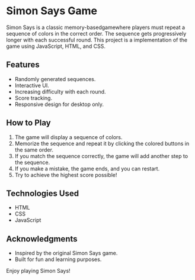 # Simon Says Game

Simon Says is a classic memory-basedgamewhere players must repeat
a sequence of colors in the correct order.
The sequence gets progressively longer
with each successful round. 
This project is a implementation of the game using JavaScript, HTML, and CSS.

## Features

- Randomly generated sequences.
- Interactive UI.
- Increasing difficulty with each round.
- Score tracking.
- Responsive design for desktop only.


## How to Play

1. The game will display a sequence of colors.
2. Memorize the sequence and repeat it by clicking the colored buttons in the same order.
3. If you match the sequence correctly, the game will add another step to the sequence.
4. If you make a mistake, the game ends, and you can restart.
5. Try to achieve the highest score possible!

## Technologies Used

- HTML
- CSS
- JavaScript


## Acknowledgments

- Inspired by the original Simon Says game.
- Built for fun and learning purposes.

Enjoy playing Simon Says!

